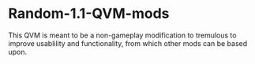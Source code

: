 # Random-1.1-QVM-mods
This QVM is meant to be a non-gameplay modification 
to tremulous to improve usablility and functionality,
from which other mods can be based upon.

